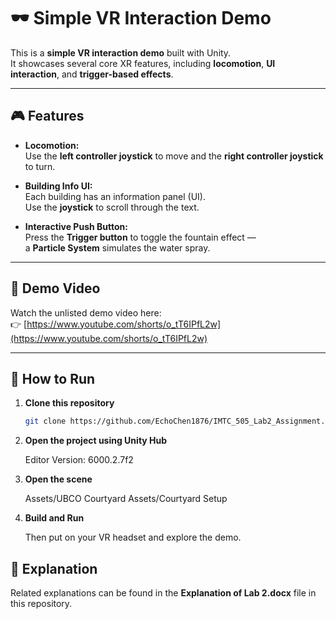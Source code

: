 # 🕶️ Simple VR Interaction Demo

This is a **simple VR interaction demo** built with Unity.  
It showcases several core XR features, including **locomotion**, **UI interaction**, and **trigger-based effects**.

---

## 🎮 Features

- **Locomotion:**  
  Use the **left controller joystick** to move and the **right controller joystick** to turn.

- **Building Info UI:**  
  Each building has an information panel (UI).  
  Use the **joystick** to scroll through the text.

- **Interactive Push Button:**  
  Press the **Trigger button** to toggle the fountain effect —  
  a **Particle System** simulates the water spray.

---

## 🎥 Demo Video

Watch the unlisted demo video here:  
👉 [https://www.youtube.com/shorts/o_tT6IPfL2w](https://www.youtube.com/shorts/o_tT6IPfL2w)

---

## 🚀 How to Run

1. **Clone this repository**
   ```bash
   git clone https://github.com/EchoChen1876/IMTC_505_Lab2_Assignment.git
   
2. **Open the project using Unity Hub**

    Editor Version: 6000.2.7f2

3. **Open the scene**

    Assets/UBCO Courtyard Assets/Courtyard Setup

4. **Build and Run**

    Then put on your VR headset and explore the demo.
   
## 📄 Explanation

Related explanations can be found in the **Explanation of Lab 2.docx** file in this repository.
